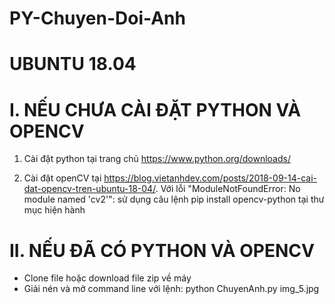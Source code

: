 # PY-Chuyen-Doi-Anh

# UBUNTU 18.04 #

# I. NẾU CHƯA CÀI ĐẶT PYTHON VÀ OPENCV

1. Cài đặt python tại trang chủ https://www.python.org/downloads/

2. Cài đặt openCV tại https://blog.vietanhdev.com/posts/2018-09-14-cai-dat-opencv-tren-ubuntu-18-04/. Với lỗi "ModuleNotFoundError: No module named 'cv2'": sử dụng câu lệnh pip install opencv-python tại thư mục hiện hành

# II. NẾU ĐÃ CÓ PYTHON VÀ OPENCV

- Clone file hoặc download file zip về máy
- Giải nén và mở command line với lệnh: python ChuyenAnh.py img_5.jpg
